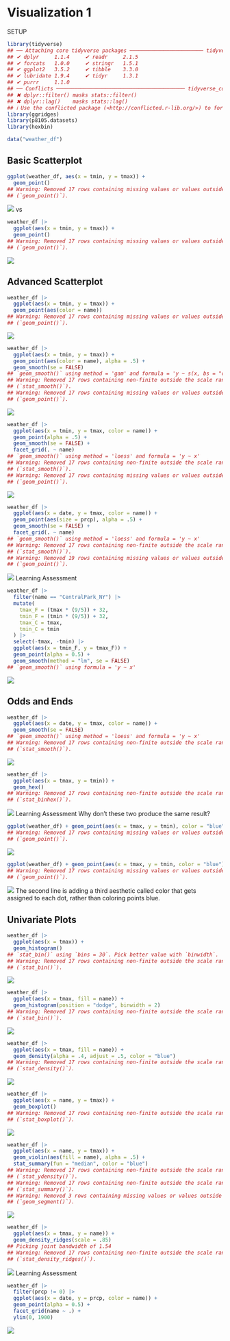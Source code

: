 Visualization 1
================

SETUP

``` r
library(tidyverse)
## ── Attaching core tidyverse packages ──────────────────────── tidyverse 2.0.0 ──
## ✔ dplyr     1.1.4     ✔ readr     2.1.5
## ✔ forcats   1.0.0     ✔ stringr   1.5.1
## ✔ ggplot2   3.5.2     ✔ tibble    3.3.0
## ✔ lubridate 1.9.4     ✔ tidyr     1.3.1
## ✔ purrr     1.1.0     
## ── Conflicts ────────────────────────────────────────── tidyverse_conflicts() ──
## ✖ dplyr::filter() masks stats::filter()
## ✖ dplyr::lag()    masks stats::lag()
## ℹ Use the conflicted package (<http://conflicted.r-lib.org/>) to force all conflicts to become errors
library(ggridges)
library(p8105.datasets)
library(hexbin)
```

``` r
data("weather_df")
```

## Basic Scatterplot

``` r
ggplot(weather_df, aes(x = tmin, y = tmax)) +
  geom_point()
## Warning: Removed 17 rows containing missing values or values outside the scale range
## (`geom_point()`).
```

![](template_files/figure-gfm/unnamed-chunk-3-1.png)<!-- --> vs

``` r
weather_df |>
  ggplot(aes(x = tmin, y = tmax)) + 
  geom_point()
## Warning: Removed 17 rows containing missing values or values outside the scale range
## (`geom_point()`).
```

![](template_files/figure-gfm/unnamed-chunk-4-1.png)<!-- -->

## Advanced Scatterplot

``` r
weather_df |> 
  ggplot(aes(x = tmin, y = tmax)) + 
  geom_point(aes(color = name))
## Warning: Removed 17 rows containing missing values or values outside the scale range
## (`geom_point()`).
```

![](template_files/figure-gfm/unnamed-chunk-5-1.png)<!-- -->

``` r
weather_df |> 
  ggplot(aes(x = tmin, y = tmax)) + 
  geom_point(aes(color = name), alpha = .5) +
  geom_smooth(se = FALSE)
## `geom_smooth()` using method = 'gam' and formula = 'y ~ s(x, bs = "cs")'
## Warning: Removed 17 rows containing non-finite outside the scale range
## (`stat_smooth()`).
## Warning: Removed 17 rows containing missing values or values outside the scale range
## (`geom_point()`).
```

![](template_files/figure-gfm/unnamed-chunk-6-1.png)<!-- -->

``` r
weather_df |> 
  ggplot(aes(x = tmin, y = tmax, color = name)) + 
  geom_point(alpha = .5) +
  geom_smooth(se = FALSE) + 
  facet_grid(. ~ name)
## `geom_smooth()` using method = 'loess' and formula = 'y ~ x'
## Warning: Removed 17 rows containing non-finite outside the scale range
## (`stat_smooth()`).
## Warning: Removed 17 rows containing missing values or values outside the scale range
## (`geom_point()`).
```

![](template_files/figure-gfm/unnamed-chunk-7-1.png)<!-- -->

``` r
weather_df |> 
  ggplot(aes(x = date, y = tmax, color = name)) + 
  geom_point(aes(size = prcp), alpha = .5) +
  geom_smooth(se = FALSE) + 
  facet_grid(. ~ name)
## `geom_smooth()` using method = 'loess' and formula = 'y ~ x'
## Warning: Removed 17 rows containing non-finite outside the scale range
## (`stat_smooth()`).
## Warning: Removed 19 rows containing missing values or values outside the scale range
## (`geom_point()`).
```

![](template_files/figure-gfm/unnamed-chunk-8-1.png)<!-- --> Learning
Assessment

``` r
weather_df |> 
  filter(name == "CentralPark_NY") |> 
  mutate(
    tmax_F = (tmax * (9/5)) + 32,
    tmin_F = (tmin * (9/5)) + 32,
    tmax_C = tmax,
    tmin_C = tmin
  ) |> 
  select(-tmax, -tmin) |> 
  ggplot(aes(x = tmin_F, y = tmax_F)) +
  geom_point(alpha = 0.5) + 
  geom_smooth(method = "lm", se = FALSE)
## `geom_smooth()` using formula = 'y ~ x'
```

![](template_files/figure-gfm/unnamed-chunk-9-1.png)<!-- -->

## Odds and Ends

``` r
weather_df |> 
  ggplot(aes(x = date, y = tmax, color = name)) + 
  geom_smooth(se = FALSE) 
## `geom_smooth()` using method = 'loess' and formula = 'y ~ x'
## Warning: Removed 17 rows containing non-finite outside the scale range
## (`stat_smooth()`).
```

![](template_files/figure-gfm/unnamed-chunk-10-1.png)<!-- -->

``` r
weather_df |> 
  ggplot(aes(x = tmax, y = tmin)) + 
  geom_hex()
## Warning: Removed 17 rows containing non-finite outside the scale range
## (`stat_binhex()`).
```

![](template_files/figure-gfm/unnamed-chunk-11-1.png)<!-- --> Learning
Assessment Why don’t these two produce the same result?

``` r
ggplot(weather_df) + geom_point(aes(x = tmax, y = tmin), color = "blue")
## Warning: Removed 17 rows containing missing values or values outside the scale range
## (`geom_point()`).
```

![](template_files/figure-gfm/unnamed-chunk-12-1.png)<!-- -->

``` r
ggplot(weather_df) + geom_point(aes(x = tmax, y = tmin, color = "blue"))
## Warning: Removed 17 rows containing missing values or values outside the scale range
## (`geom_point()`).
```

![](template_files/figure-gfm/unnamed-chunk-12-2.png)<!-- --> The second
line is adding a third aesthetic called color that gets assigned to each
dot, rather than coloring points blue.

## Univariate Plots

``` r
weather_df |> 
  ggplot(aes(x = tmax)) + 
  geom_histogram()
## `stat_bin()` using `bins = 30`. Pick better value with `binwidth`.
## Warning: Removed 17 rows containing non-finite outside the scale range
## (`stat_bin()`).
```

![](template_files/figure-gfm/unnamed-chunk-13-1.png)<!-- -->

``` r
weather_df |> 
  ggplot(aes(x = tmax, fill = name)) + 
  geom_histogram(position = "dodge", binwidth = 2)
## Warning: Removed 17 rows containing non-finite outside the scale range
## (`stat_bin()`).
```

![](template_files/figure-gfm/unnamed-chunk-14-1.png)<!-- -->

``` r
weather_df |> 
  ggplot(aes(x = tmax, fill = name)) + 
  geom_density(alpha = .4, adjust = .5, color = "blue")
## Warning: Removed 17 rows containing non-finite outside the scale range
## (`stat_density()`).
```

![](template_files/figure-gfm/unnamed-chunk-15-1.png)<!-- -->

``` r
weather_df |> 
  ggplot(aes(x = name, y = tmax)) + 
  geom_boxplot()
## Warning: Removed 17 rows containing non-finite outside the scale range
## (`stat_boxplot()`).
```

![](template_files/figure-gfm/unnamed-chunk-16-1.png)<!-- -->

``` r
weather_df |> 
  ggplot(aes(x = name, y = tmax)) + 
  geom_violin(aes(fill = name), alpha = .5) + 
  stat_summary(fun = "median", color = "blue")
## Warning: Removed 17 rows containing non-finite outside the scale range
## (`stat_ydensity()`).
## Warning: Removed 17 rows containing non-finite outside the scale range
## (`stat_summary()`).
## Warning: Removed 3 rows containing missing values or values outside the scale range
## (`geom_segment()`).
```

![](template_files/figure-gfm/unnamed-chunk-17-1.png)<!-- -->

``` r
weather_df |> 
  ggplot(aes(x = tmax, y = name)) + 
  geom_density_ridges(scale = .85)
## Picking joint bandwidth of 1.54
## Warning: Removed 17 rows containing non-finite outside the scale range
## (`stat_density_ridges()`).
```

![](template_files/figure-gfm/unnamed-chunk-18-1.png)<!-- --> Learning
Assessment

``` r
weather_df |> 
  filter(prcp != 0) |> 
  ggplot(aes(x = date, y = prcp, color = name)) +
  geom_point(alpha = 0.5) + 
  facet_grid(name ~ .) +
  ylim(0, 1900)
```

![](template_files/figure-gfm/unnamed-chunk-19-1.png)<!-- -->
